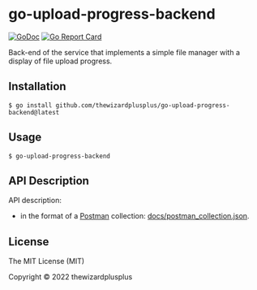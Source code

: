 # go-upload-progress-backend

[![GoDoc](https://godoc.org/github.com/thewizardplusplus/go-upload-progress-backend?status.svg)](https://godoc.org/github.com/thewizardplusplus/go-upload-progress-backend)
[![Go Report Card](https://goreportcard.com/badge/github.com/thewizardplusplus/go-upload-progress-backend)](https://goreportcard.com/report/github.com/thewizardplusplus/go-upload-progress-backend)

Back-end of the service that implements a simple file manager with a display of file upload progress.

## Installation

```
$ go install github.com/thewizardplusplus/go-upload-progress-backend@latest
```

## Usage

```
$ go-upload-progress-backend
```

## API Description

API description:

- in the format of a [Postman](https://www.postman.com/) collection: [docs/postman_collection.json](docs/postman_collection.json).

## License

The MIT License (MIT)

Copyright &copy; 2022 thewizardplusplus
